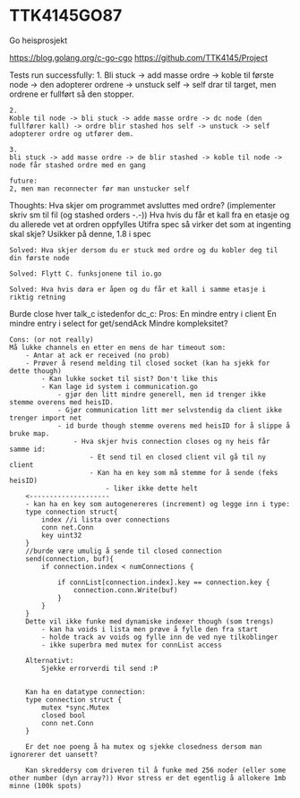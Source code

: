 # TTK4145GO87
Go heisprosjekt

https://blog.golang.org/c-go-cgo
https://github.com/TTK4145/Project

Tests run successfully:
	1.
	Bli stuck -> add masse ordre -> koble til første node -> den adopterer ordrene -> unstuck self -> self drar til target, men ordrene er fullført så den stopper.

	2.
	Koble til node -> bli stuck -> adde masse ordre -> dc node (den fullfører kall) -> ordre blir stashed hos self -> unstuck -> self adopterer ordre og utfører dem.

	3.
	bli stuck -> add masse ordre -> de blir stashed -> koble til node -> node får stashed ordre med en gang

	future:
	2, men man reconnecter før man unstucker self
Thoughts:
	Hva skjer om programmet avsluttes med ordre? (implementer skriv sm til fil (og stashed orders -.-))
	Hva hvis du får et kall fra en etasje og du allerede vet at ordren oppfylles
		Utifra spec så virker det som at ingenting skal skje? Usikker på denne, 1.8 i spec

	Solved: Hva skjer dersom du er stuck med ordre og du kobler deg til din første node

	Solved: Flytt C. funksjonene til io.go

	Solved: Hva hvis døra er åpen og du får et kall i samme etasje i riktig retning


Burde close hver talk_c istedenfor dc_c:
	Pros:
	En mindre entry i client
	En mindre entry i select for get/sendAck
	Mindre kompleksitet?

	Cons: (or not really)
	Må lukke channels en etter en mens de har timeout som:
		- Antar at ack er received (no prob)
		- Prøver å resend melding til closed socket (kan ha sjekk for dette though)
			- Kan lukke socket til sist? Don't like this
			- Kan lage id system i communication.go 
				- gjør den litt mindre generell, men id trenger ikke stemme overens med heisID.
				- Gjør communication litt mer selvstendig da client ikke trenger import net
				- id burde though stemme overens med heisID for å slippe å bruke map.
					- Hva skjer hvis connection closes og ny heis får samme id:
						- Et send til en closed client vil gå til ny client
						- Kan ha en key som må stemme for å sende (feks heisID)
							- liker ikke dette helt
		<--------------------
		- kan ha en key som autogenereres (increment) og legge inn i type:
		type connection struct{
			index //i lista over connections
			conn net.Conn
			key uint32
		}
		//burde være umulig å sende til closed connection 
		send(connection, buf){
			if connection.index < numConnections {

				if connList[connection.index].key == connection.key {
					connection.conn.Write(buf)
				}
			}
		}
		Dette vil ikke funke med dynamiske indexer though (som trengs)
			- kan ha voids i lista men prøve å fylle den fra start
			- holde track av voids og fylle inn de ved nye tilkoblinger
			- ikke superbra med mutex for connList access

		Alternativt:
			Sjekke errorverdi til send :P


		Kan ha en datatype connection:
		type connection struct {
			mutex *sync.Mutex
			closed bool
			conn net.Conn
		}

		Er det noe poeng å ha mutex og sjekke closedness dersom man ignorerer det uansett?

		Kan skreddersy com driveren til å funke med 256 noder (eller some other number (dyn array?)) Hvor stress er det egentlig å allokere 1mb minne (100k spots)

